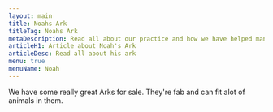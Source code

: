 ```yaml
---
layout: main
title: Noahs Ark
titleTag: Noahs Ark
metaDescription: Read all about our practice and how we have helped many pets over the years.
articleH1: Article about Noah's Ark
articleDesc: Read all about his ark
menu: true
menuName: Noah
---
```


We have some really great Arks for sale. They're fab and can fit alot of animals in them.